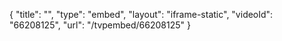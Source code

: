 {
    "title": "",
    "type": "embed",
    "layout": "iframe-static",
    "videoId": "66208125",
    "url": "\/tvpembed\/66208125"
}